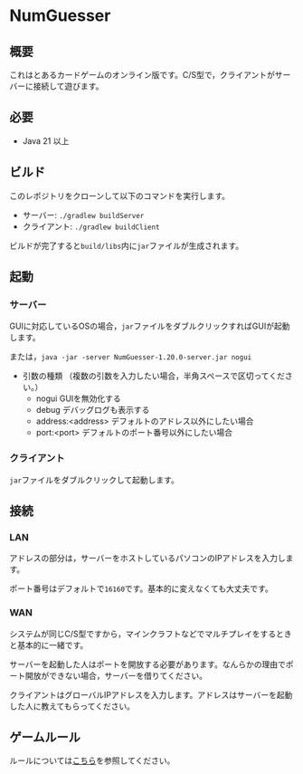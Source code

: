 # NumGuesser

## 概要
これはとあるカードゲームのオンライン版です。C/S型で，クライアントがサーバーに接続して遊びます。

## 必要

- Java 21 以上

## ビルド
このレポジトリをクローンして以下のコマンドを実行します。

- サーバー: `./gradlew buildServer`
- クライアント: `./gradlew buildClient`
  
ビルドが完了すると`build/libs`内に`jar`ファイルが生成されます。

## 起動
### サーバー
GUIに対応しているOSの場合，`jar`ファイルをダブルクリックすればGUIが起動します。

または，`java -jar -server NumGuesser-1.20.0-server.jar nogui`

- 引数の種類 （複数の引数を入力したい場合，半角スペースで区切ってください。）
  - nogui GUIを無効化する
  - debug デバッグログも表示する
  - address:\<address\> デフォルトのアドレス以外にしたい場合
  - port:\<port\> デフォルトのポート番号以外にしたい場合

### クライアント
`jar`ファイルをダブルクリックして起動します。

## 接続
### LAN
アドレスの部分は，サーバーをホストしているパソコンのIPアドレスを入力します。

ポート番号はデフォルトで`16160`です。基本的に変えなくても大丈夫です。

### WAN
システムが同じC/S型ですから，マインクラフトなどでマルチプレイをするときと基本的に一緒です。

サーバーを起動した人はポートを開放する必要があります。なんらかの理由でポート開放ができない場合，サーバーを借りてください。

クライアントはグローバルIPアドレスを入力します。アドレスはサーバーを起動した人に教えてもらってください。

## ゲームルール
ルールについては[こちら](https://www.sansu-olympic.gr.jp/algo/how/howto.htm)を参照してください。
